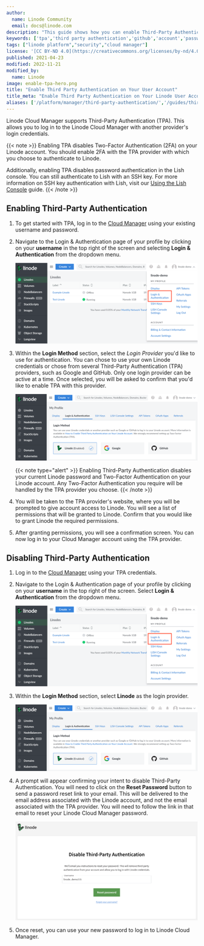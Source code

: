```yaml
---
author:
  name: Linode Community
  email: docs@linode.com
description: "This guide shows how you can enable Third-Party Authentication (TPA) on your Linode account so you can sign in to Cloud Manager using third party credentials."
keywords: ['tpa','third party authentication','github','account','password']
tags: ["linode platform","security","cloud manager"]
license: '[CC BY-ND 4.0](https://creativecommons.org/licenses/by-nd/4.0)'
published: 2021-04-23
modified: 2022-11-21
modified_by:
  name: Linode
image: enable-tpa-hero.png
title: "Enable Third Party Authentication on Your User Account"
title_meta: "Enable Third Party Authentication on Your Linode User Account"
aliases: ['/platform/manager/third-party-authentication/','/guides/third-party-authentication/']
---
```


Linode Cloud Manager supports Third-Party Authentication (TPA). This allows you to log in to the Linode Cloud Manager with another provider's login credentials.

{{< note >}}
Enabling TPA disables Two-Factor Authentication (2FA) on your Linode account. You should enable 2FA with the TPA provider with which you choose to authenticate to Linode.

Additionally, enabling TPA disables password authentication in the Lish console. You can still authenticate to Lish with an SSH key. For more information on SSH key authentication with Lish, visit our [Using the Lish Console](/docs/guides/lish/#add-your-public-key) guide.
{{< /note >}}

## Enabling Third-Party Authentication

1.  To get started with TPA, log in to the [Cloud Manager](https://cloud.linode.com) using your existing username and password.

1.  Navigate to the Login & Authentication page of your profile by clicking on your **username** in the top right of the screen and selecting **Login & Authentication** from the dropdown menu.

    ![Click your username and select Login & Authentication](profile-link.png "Click your username and select Login & Authentication")

1.  Within the **Login Method** section, select the *Login Provider* you'd like to use for authentication. You can chose to use your own Linode credentials or chose from several Third-Party Authentication (TPA) providers, such as Google and GitHub. Only one login provider can be active at a time. Once selected, you will be asked to confirm that you'd like to enable TPA with this provider.

    ![Select the Login Method](tpa-options.png "Select the Login Method")

    {{< note type="alert" >}}
    Enabling Third-Party Authentication disables your current Linode password and Two-Factor Authentication on your Linode account. Any Two-Factor Authentication you require will be handled by the TPA provider you choose.
    {{< /note >}}

1.  You will be taken to the TPA provider's website, where you will be prompted to give account access to Linode. You will see a list of permissions that will be granted to Linode. Confirm that you would like to grant Linode the required permissions.

1.  After granting permissions, you will see a confirmation screen. You can now log in to your Cloud Manager account using the TPA provider.

## Disabling Third-Party Authentication


1.  Log in to the [Cloud Manager](https://cloud.linode.com) using your TPA credentials.

1.  Navigate to the Login & Authentication page of your profile by clicking on your **username** in the top right of the screen. Select **Login & Authentication** from the dropdown menu.

    ![Click your username and select Login & Authentication](profile-link.png "Click your username and select Login & Authentication")

1.  Within the **Login Method** section, select **Linode** as the login provider.

    ![Select the Login Method](tpa-options.png "Select the Login Method")

1. A prompt will appear confirming your intent to disable Third-Party Authentication. You will need to click on the **Reset Password** button to send a password reset link to your email. This will be delivered to the email address associated with the Linode account, and not the email associated with the TPA provider. You will need to follow the link in that email to reset your Linode Cloud Manager password.

    ![Send password reset email.](confirm-disable-tpa.png)

1.  Once reset, you can use your new password to log in to Linode Cloud Manager.
